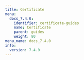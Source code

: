 ```yaml
---
title: Certificate
menu:
  docs_7.4.0:
    identifier: certificate-guides
    name: Certificate
    parent: guides
    weight: 80
menu_name: docs_7.4.0
info:
  version: 7.4.0
---
```


